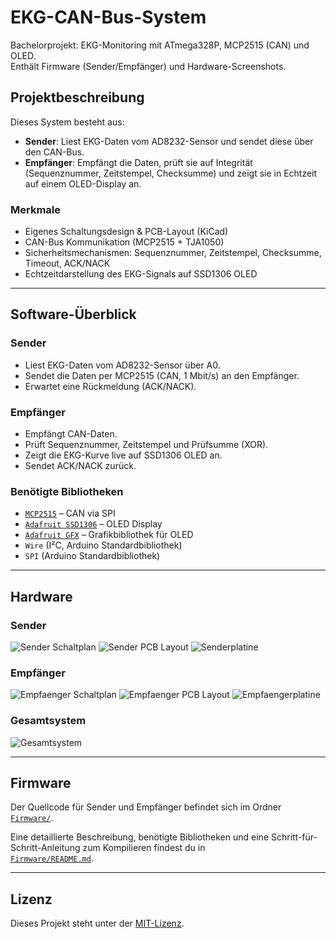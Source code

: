 # EKG-CAN-Bus-System

Bachelorprojekt: EKG-Monitoring mit ATmega328P, MCP2515 (CAN) und OLED.  
Enthält Firmware (Sender/Empfänger) und Hardware-Screenshots.

## Projektbeschreibung
Dieses System besteht aus:
- **Sender**: Liest EKG-Daten vom AD8232-Sensor und sendet diese über den CAN-Bus.
- **Empfänger**: Empfängt die Daten, prüft sie auf Integrität (Sequenznummer, Zeitstempel, Checksumme) und zeigt sie in Echtzeit auf einem OLED-Display an.

### Merkmale
- Eigenes Schaltungsdesign & PCB-Layout (KiCad)
- CAN-Bus Kommunikation (MCP2515 + TJA1050)
- Sicherheitsmechanismen: Sequenznummer, Zeitstempel, Checksumme, Timeout, ACK/NACK
- Echtzeitdarstellung des EKG-Signals auf SSD1306 OLED

---

## Software-Überblick

### Sender
- Liest EKG-Daten vom AD8232-Sensor über A0.
- Sendet die Daten per MCP2515 (CAN, 1 Mbit/s) an den Empfänger.
- Erwartet eine Rückmeldung (ACK/NACK).

### Empfänger
- Empfängt CAN-Daten.
- Prüft Sequenznummer, Zeitstempel und Prüfsumme (XOR).
- Zeigt die EKG-Kurve live auf SSD1306 OLED an.
- Sendet ACK/NACK zurück.

### Benötigte Bibliotheken
- [`MCP2515`](https://github.com/autowp/arduino-mcp2515) – CAN via SPI
- [`Adafruit SSD1306`](https://github.com/adafruit/Adafruit_SSD1306) – OLED Display
- [`Adafruit GFX`](https://github.com/adafruit/Adafruit-GFX-Library) – Grafikbibliothek für OLED
- `Wire` (I²C, Arduino Standardbibliothek)
- `SPI` (Arduino Standardbibliothek)

---

## Hardware

### Sender
![Sender Schaltplan](Hardware/Sender-Schaltplan.png)
![Sender PCB Layout](Hardware/Sender-PCB-Layout.png)
![Senderplatine](Hardware/Senderplatine.jpg)

### Empfänger
![Empfaenger Schaltplan](Hardware/Empfaenger-Schaltplan.png)
![Empfaenger PCB Layout](Hardware/Empfaenger-PCB-Layout.png)
![Empfaengerplatine](Hardware/Empfaengerplatine.jpg)

### Gesamtsystem
![Gesamtsystem](Hardware/Gesamtsystem%20mit%20Verbindung%20durch%20Sub-D-Kabel.jpg)

---

## Firmware

Der Quellcode für Sender und Empfänger befindet sich im Ordner [`Firmware/`](Firmware/).

Eine detaillierte Beschreibung, benötigte Bibliotheken und eine Schritt-für-Schritt-Anleitung zum Kompilieren findest du in  
[`Firmware/README.md`](Firmware/README.md).

---

## Lizenz
Dieses Projekt steht unter der [MIT-Lizenz](LICENSE).
